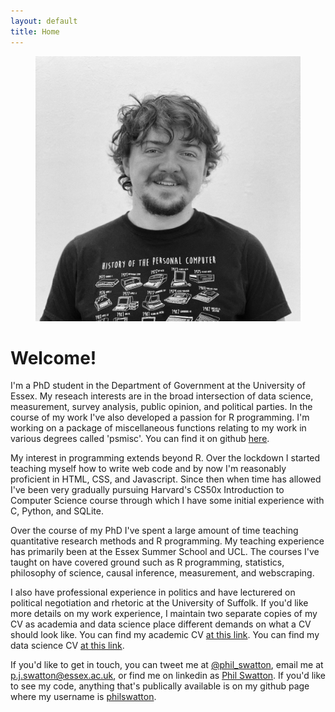 ```yaml
---
layout: default
title: Home
---
```


<figure>
  <img src="/assets/images/me.jpg" class="profile">
</figure>

# Welcome!

I'm a PhD student in the Department of Government at the University of Essex. My reseach interests are in the broad intersection of data science, measurement, survey analysis, public opinion, and political parties. In the course of my work I've also developed a passion for R programming. I'm working on a package of miscellaneous functions relating to my work in various degrees called 'psmisc'. You can find it on github [here](https://github.com/philswatton/psmisc).

My interest in programming extends beyond R. Over the lockdown I started teaching myself how to write web code and by now I'm reasonably proficient in HTML, CSS, and Javascript. Since then when time has allowed I've been very gradually pursuing Harvard's CS50x Introduction to Computer Science course through which I have some initial experience with C, Python, and SQLite.

Over the course of my PhD I've spent a large amount of time teaching quantitative research methods and R programming. My teaching experience has primarily been at the Essex Summer School and UCL. The courses I've taught on have covered ground such as R programming, statistics, philosophy of science, causal inference, measurement, and webscraping.

I also have professional experience in politics and have lecturered on political negotiation and rhetoric at the University of Suffolk. If you'd like more details on my work experience, I maintain two separate copies of my CV as academia and data science place different demands on what a CV should look like. You can find my academic CV [at this link](/Phil_Swatton_Academic_CV.pdf). You can find my data science CV [at this link](/Phil_Swatton_DS_CV.pdf).

If you'd like to get in touch, you can tweet me at [@phil_swatton](https://twitter.com/phil_swatton), email me at [p.j.swatton@essex.ac.uk](mailto:p.j.swatton@essex.ac.uk), or find me on linkedin as [Phil Swatton](https://www.linkedin.com/in/philswatton/). If you'd like to see my code, anything that's publically available is on my github page where my username is [philswatton](https://github.com/philswatton).

<!-- on research gate as [Philip Swatton](https://www.researchgate.net/profile/Philip-Swatton) -->

